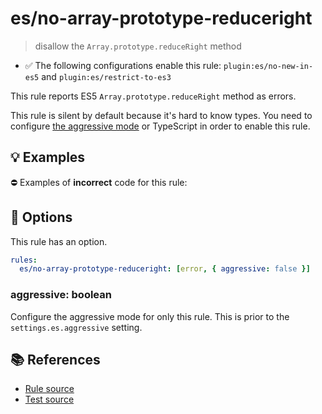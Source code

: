 # es/no-array-prototype-reduceright
> disallow the `Array.prototype.reduceRight` method

- ✅ The following configurations enable this rule: `plugin:es/no-new-in-es5` and `plugin:es/restrict-to-es3`

This rule reports ES5 `Array.prototype.reduceRight` method as errors.

This rule is silent by default because it's hard to know types. You need to configure [the aggressive mode](../#the-aggressive-mode) or TypeScript in order to enable this rule.

## 💡 Examples

⛔ Examples of **incorrect** code for this rule:

<eslint-playground type="bad" code="/*eslint es/no-array-prototype-reduceright: [error, { aggressive: true }] */
foo.reduceRight((a, b) => a + b, 0)
" />

## 🔧 Options

This rule has an option.

```yml
rules:
  es/no-array-prototype-reduceright: [error, { aggressive: false }]
```

### aggressive: boolean

Configure the aggressive mode for only this rule.
This is prior to the `settings.es.aggressive` setting.

## 📚 References

- [Rule source](https://github.com/mysticatea/eslint-plugin-es/blob/v4.1.0/lib/rules/no-array-prototype-reduceright.js)
- [Test source](https://github.com/mysticatea/eslint-plugin-es/blob/v4.1.0/tests/lib/rules/no-array-prototype-reduceright.js)
